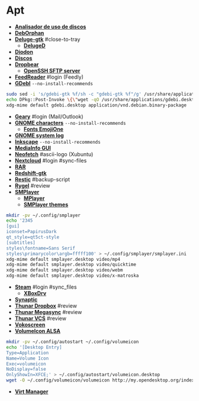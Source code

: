 # Apt
 - [**Analisador de uso de discos**](http://apt.ubuntu.com/p/baobab)
 - [**DebOrphan**](http://apt.ubuntu.com/p/deborphan)
 - [**Deluge-gtk**](http://apt.ubuntu.com/p/deluge-gtk) #close-to-tray
    - [**DelugeD**](http://apt.ubuntu.com/p/deluged)
 - [**Diodon**](http://apt.ubuntu.com/p/diodon)
 - [**Discos**](http://apt.ubuntu.com/p/gnome-disk-utility)
 - [**Dropbear**](http://apt.ubuntu.com/p/dropbear)
     - [**OpenSSH SFTP server**](http://apt.ubuntu.com/p/openssh-sftp-server)
 - [**FeedReader**](http://apt.ubuntu.com/p/feedreader) #login (Feedly)
 - [**GDebI**](http://apt.ubuntu.com/p/gdebi) `--no-install-recommends`
```bash
sudo sed -i 's/gdebi-gtk %f/sh -c "gdebi-gtk %f"/g' /usr/share/applications/gdebi.desktop
echo DPkg::Post-Invoke \{\"wget -qO /usr/share/applications/gdebi.desktop http://my.opendesktop.org/s/FiZyQR6JYNo8cSr/download\"\;\}\; | sudo tee /etc/apt/apt.conf.d/100gdebi
xdg-mime default gdebi.desktop application/vnd.debian.binary-package
```
 - [**Geary**](http://apt.ubuntu.com/p/geary) #login (Mail/Outlook)
 - [**GNOME characters**](http://apt.ubuntu.com/p/gnome-characters) `--no-install-recommends`
    - [**Fonts EmojiOne**](http://apt.ubuntu.com/p/fonts-emojione)
 - [**GNOME system log**](http://apt.ubuntu.com/p/gnome-system-log)
 - [**Inkscape**](http://apt.ubuntu.com/p/inkscape) `--no-install-recommends`
 - [**MediaInfo GUI**](http://apt.ubuntu.com/p/mediainfo-gui)
 - [**Neofetch**](http://apt.ubuntu.com/p/neofetch) #ascii-logo (Xubuntu)
 - [**Nextcloud**](http://apt.ubuntu.com/p/nextcloud-desktop) #login #sync-files
 - [**RAR**](http://apt.ubuntu.com/p/rar)
 - [**Redshift-gtk**](http://apt.ubuntu.com/p/redshift-gtk)
 - [**Restic**](http://apt.ubuntu.com/p/restic) #backup-script
 - [**Rygel**](http://apt.ubuntu.com/p/rygel-preferences) #review
 - [**SMPlayer**](http://apt.ubuntu.com/p/smplayer)
     - [**MPlayer**](http://apt.ubuntu.com/p/mplayer)
     - [**SMPlayer themes**](http://apt.ubuntu.com/p/smplayer-themes)
```bash
mkdir -pv ~/.config/smplayer
echo '2345 	
[gui]
iconset=PapirusDark
qt_style=qt5ct-style
[subtitles]
styles\fontname=Sans Serif
styles\primarycolor\argb=fffff100' > ~/.config/smplayer/smplayer.ini
xdg-mime default smplayer.desktop video/mp4
xdg-mime default smplayer.desktop video/quicktime
xdg-mime default smplayer.desktop video/webm
xdg-mime default smplayer.desktop video/x-matroska
```
 - [**Steam**](http://apt.ubuntu.com/p/steam-installer) #login #sync_files
     - [**XBoxDrv**](http://apt.ubuntu.com/p/xboxdrv)
 - [**Synaptic**](http://apt.ubuntu.com/p/synaptic)
 - [**Thunar Dropbox**](http://apt.ubuntu.com/p/thunar-dropbox-plugin) #review
 - [**Thunar Megasync**](http://apt.ubuntu.com/p/thunar-megasync) #review
 - [**Thunar VCS**](http://apt.ubuntu.com/p/thunar-vcs-plugin) #review
 - [**Vokoscreen**](http://apt.ubuntu.com/p/vokoscreen)
 - [**VolumeIcon ALSA**](http://apt.ubuntu.com/p/volumeicon-alsa)
```bash
mkdir -pv ~/.config/autostart ~/.config/volumeicon
echo '[Desktop Entry]
Type=Application
Name=Volume Icon
Exec=volumeicon
NoDisplay=false
OnlyShowIn=XFCE;' > ~/.config/autostart/volumeicon.desktop
wget -O ~/.config/volumeicon/volumeicon http://my.opendesktop.org/index.php/s/tw8kNw3pjdQbfwB/download #update-link
```
 - [**Virt Manager**](http://apt.ubuntu.com/p/virt-manager)